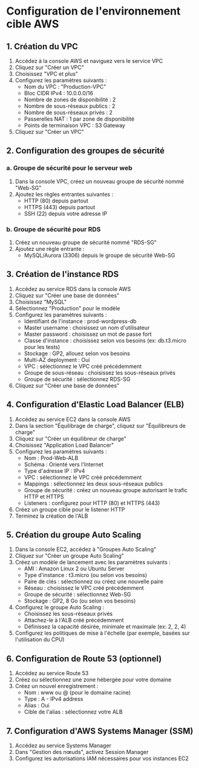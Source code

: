 # Configuration de l'environnement cible AWS

## 1. Création du VPC

1. Accédez à la console AWS et naviguez vers le service VPC
2. Cliquez sur "Créer un VPC"
3. Choisissez "VPC et plus"
4. Configurez les paramètres suivants :
   - Nom du VPC : "Production-VPC"
   - Bloc CIDR IPv4 : 10.0.0.0/16
   - Nombre de zones de disponibilité : 2
   - Nombre de sous-réseaux publics : 2
   - Nombre de sous-réseaux privés : 2
   - Passerelles NAT : 1 par zone de disponibilité
   - Points de terminaison VPC : S3 Gateway
5. Cliquez sur "Créer un VPC"

## 2. Configuration des groupes de sécurité

### a. Groupe de sécurité pour le serveur web
1. Dans la console VPC, créez un nouveau groupe de sécurité nommé "Web-SG"
2. Ajoutez les règles entrantes suivantes :
   - HTTP (80) depuis partout
   - HTTPS (443) depuis partout
   - SSH (22) depuis votre adresse IP

### b. Groupe de sécurité pour RDS
1. Créez un nouveau groupe de sécurité nommé "RDS-SG"
2. Ajoutez une règle entrante :
   - MySQL/Aurora (3306) depuis le groupe de sécurité Web-SG

## 3. Création de l'instance RDS

1. Accédez au service RDS dans la console AWS
2. Cliquez sur "Créer une base de données"
3. Choisissez "MySQL"
4. Sélectionnez "Production" pour le modèle
5. Configurez les paramètres suivants :
   - Identifiant de l'instance : prod-wordpress-db
   - Master username : choisissez un nom d'utilisateur
   - Master password : choisissez un mot de passe fort
   - Classe d'instance : choisissez selon vos besoins (ex: db.t3.micro pour les tests)
   - Stockage : GP2, allouez selon vos besoins
   - Multi-AZ deployment : Oui
   - VPC : sélectionnez le VPC créé précédemment
   - Groupe de sous-réseau : choisissez les sous-réseaux privés
   - Groupe de sécurité : sélectionnez RDS-SG
6. Cliquez sur "Créer une base de données"

## 4. Configuration d'Elastic Load Balancer (ELB)

1. Accédez au service EC2 dans la console AWS
2. Dans la section "Équilibrage de charge", cliquez sur "Équilibreurs de charge"
3. Cliquez sur "Créer un équilibreur de charge"
4. Choisissez "Application Load Balancer"
5. Configurez les paramètres suivants :
   - Nom : Prod-Web-ALB
   - Schéma : Orienté vers l'Internet
   - Type d'adresse IP : IPv4
   - VPC : sélectionnez le VPC créé précédemment
   - Mappings : sélectionnez les deux sous-réseaux publics
   - Groupe de sécurité : créez un nouveau groupe autorisant le trafic HTTP et HTTPS
   - Listeners : configurez pour HTTP (80) et HTTPS (443)
6. Créez un groupe cible pour le listener HTTP
7. Terminez la création de l'ALB

## 5. Création du groupe Auto Scaling

1. Dans la console EC2, accédez à "Groupes Auto Scaling"
2. Cliquez sur "Créer un groupe Auto Scaling"
3. Créez un modèle de lancement avec les paramètres suivants :
   - AMI : Amazon Linux 2 ou Ubuntu Server
   - Type d'instance : t3.micro (ou selon vos besoins)
   - Paire de clés : sélectionnez ou créez une nouvelle paire
   - Réseau : choisissez le VPC créé précédemment
   - Groupe de sécurité : sélectionnez Web-SG
   - Stockage : GP2, 8 Go (ou selon vos besoins)
4. Configurez le groupe Auto Scaling :
   - Choisissez les sous-réseaux privés
   - Attachez-le à l'ALB créé précédemment
   - Définissez la capacité désirée, minimale et maximale (ex: 2, 2, 4)
5. Configurez les politiques de mise à l'échelle (par exemple, basées sur l'utilisation du CPU)

## 6. Configuration de Route 53 (optionnel)

1. Accédez au service Route 53
2. Créez ou sélectionnez une zone hébergée pour votre domaine
3. Créez un nouvel enregistrement :
   - Nom : www ou @ (pour le domaine racine)
   - Type : A - IPv4 address
   - Alias : Oui
   - Cible de l'alias : sélectionnez votre ALB

## 7. Configuration d'AWS Systems Manager (SSM)

1. Accédez au service Systems Manager
2. Dans "Gestion des nœuds", activez Session Manager
3. Configurez les autorisations IAM nécessaires pour vos instances EC2
